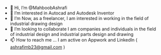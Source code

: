 - 👋 Hi, I’m @MahboobAshrafi
- 👀 I’m interested in Autocad and Autodesk Inventor 
- 🌱 I’m Now, as a freelancer, I am interested in working in the field of industrial drawing design
- 💞️ I’m looking to collaborate I am companies and individuals in the field of industrial design and industrial parts design and drawing
- 📫 How to reach me ... I am active on Appwork and LinkedIn ( ashrafimb23@gmail.com )
<!---
MahboobAsh/MahboobAsh is a ✨ special ✨ repository because its `README.md` (this file) appears on your GitHub profile.
You can click the Preview link to take a look at your changes.
--->
